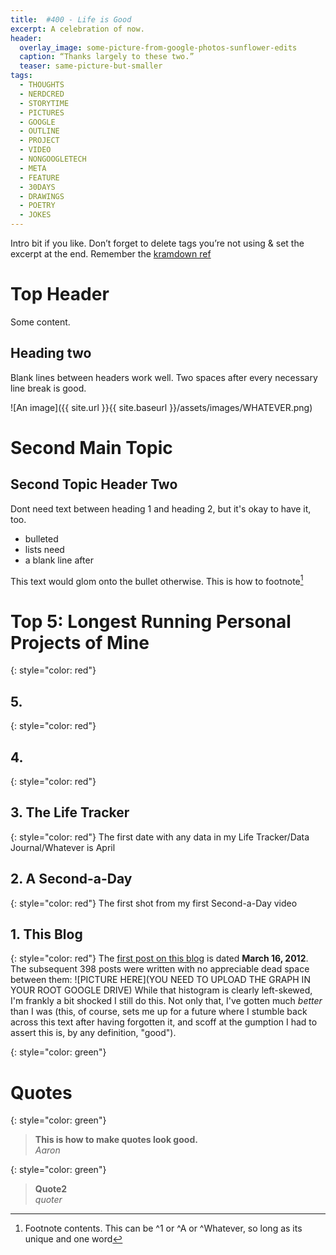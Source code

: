 ```yaml
---
title:  #400 - Life is Good
excerpt: A celebration of now.
header:
  overlay_image: some-picture-from-google-photos-sunflower-edits
  caption: “Thanks largely to these two.”
  teaser: same-picture-but-smaller
tags:
  - THOUGHTS
  - NERDCRED
  - STORYTIME
  - PICTURES
  - GOOGLE
  - OUTLINE
  - PROJECT
  - VIDEO
  - NONGOOGLETECH
  - META
  - FEATURE
  - 30DAYS
  - DRAWINGS
  - POETRY
  - JOKES
---
```


Intro bit if you like. Don’t forget to delete tags you’re not using & set the excerpt at the end. Remember the [kramdown ref](kramdown-ref.md)

# Top Header  
Some content. 

## Heading two  
Blank lines between headers work well. Two spaces after every necessary line break is good.

![An image]({{ site.url }}{{ site.baseurl }}/assets/images/WHATEVER.png)

# Second Main Topic
## Second Topic Header Two
Dont need text between heading 1 and heading 2, but it's okay to have it, too.  
- bulleted
- lists need
- a blank line after

This text would glom onto the bullet otherwise. This is how to footnote[^1]

# Top 5: Longest Running Personal Projects of Mine
{: style="color: red"}
## 5. 
{: style="color: red"}
## 4. 
{: style="color: red"}
## 3. The Life Tracker
{: style="color: red"}
The first date with any data in my Life Tracker/Data Journal/Whatever is April 

## 2. A Second-a-Day
{: style="color: red"}
The first shot from my first Second-a-Day video

## 1. This Blog
{: style="color: red"}
The [first post on this blog](https://aarongilly.com/1-why-do-this-thing-again/) is dated **March 16, 2012**. The subsequent 398 posts were written with no appreciable dead space between them:
![PICTURE HERE](YOU NEED TO UPLOAD THE GRAPH IN YOUR ROOT GOOGLE DRIVE)
While that histogram is clearly left-skewed, I'm frankly a bit shocked I still do this. Not only that, I've gotten much *better* than I was (this, of course, sets me up for a future where I stumble back across this text after having forgotten it, and scoff at the gumption I had to assert this is, by any definition, "good").

{: style="color: green"}
# Quotes

{: style="color: green"}
> **This is how to make quotes look good.**   
<cite>Aaron</cite>

{: style="color: green"}
> **Quote2**  
<cite>quoter</cite>

[^1]: Footnote contents. This can be ^1 or ^A or ^Whatever, so long as its unique and one word